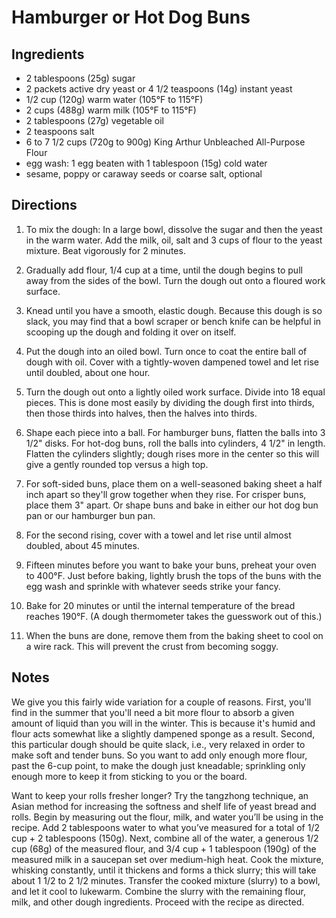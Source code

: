 # Hamburger or Hot Dog Buns

## Ingredients
* 2 tablespoons (25g) sugar
* 2 packets active dry yeast or 4 1/2 teaspoons (14g) instant yeast
* 1/2 cup (120g) warm water (105°F to 115°F)
* 2 cups (488g) warm milk (105°F to 115°F)
* 2 tablespoons (27g) vegetable oil
* 2 teaspoons salt
* 6 to 7 1/2 cups (720g to 900g) King Arthur Unbleached All-Purpose Flour 
* egg wash: 1 egg beaten with 1 tablespoon (15g) cold water
* sesame, poppy or caraway seeds or coarse salt, optional

## Directions
1. To mix the dough: In a large bowl, dissolve the sugar and then the yeast in the warm water. Add the milk, oil, salt and 3 cups of flour to the yeast mixture. Beat vigorously for 2 minutes.

2. Gradually add flour, 1/4 cup at a time, until the dough begins to pull away from the sides of the bowl. Turn the dough out onto a floured work surface.

3. Knead until you have a smooth, elastic dough. Because this dough is so slack, you may find that a bowl scraper or bench knife can be helpful in scooping up the dough and folding it over on itself.

4. Put the dough into an oiled bowl. Turn once to coat the entire ball of dough with oil. Cover with a tightly-woven dampened towel and let rise until doubled, about one hour.

5. Turn the dough out onto a lightly oiled work surface. Divide into 18 equal pieces. This is done most easily by dividing the dough first into thirds, then those thirds into halves, then the halves into thirds.

6. Shape each piece into a ball. For hamburger buns, flatten the balls into 3 1/2" disks. For hot-dog buns, roll the balls into cylinders, 4 1/2" in length. Flatten the cylinders slightly; dough rises more in the center so this will give a gently rounded top versus a high top.

7. For soft-sided buns, place them on a well-seasoned baking sheet a half inch apart so they'll grow together when they rise. For crisper buns, place them 3" apart. Or shape buns and bake in either our hot dog bun pan or our hamburger bun pan.

8. For the second rising, cover with a towel and let rise until almost doubled, about 45 minutes.

9. Fifteen minutes before you want to bake your buns, preheat your oven to 400°F. Just before baking, lightly brush the tops of the buns with the egg wash and sprinkle with whatever seeds strike your fancy.

10. Bake for 20 minutes or until the internal temperature of the bread reaches 190°F. (A dough thermometer takes the guesswork out of this.)

11. When the buns are done, remove them from the baking sheet to cool on a wire rack. This will prevent the crust from becoming soggy.

## Notes
We give you this fairly wide variation for a couple of reasons. First, you'll find in the summer that you'll need a bit more flour to absorb a given amount of liquid than you will in the winter. This is because it's humid and flour acts somewhat like a slightly dampened sponge as a result. Second, this particular dough should be quite slack, i.e., very relaxed in order to make soft and tender buns. So you want to add only enough more flour, past the 6-cup point, to make the dough just kneadable; sprinkling only enough more to keep it from sticking to you or the board. 

Want to keep your rolls fresher longer? Try the tangzhong technique, an Asian method for increasing the softness and shelf life of yeast bread and rolls. Begin by measuring out the flour, milk, and water you’ll be using in the recipe. Add 2 tablespoons water to what you’ve measured for a total of 1/2 cup + 2 tablespoons (150g). Next, combine all of the water, a generous 1/2 cup (68g) of the measured flour, and 3/4 cup + 1 tablespoon (190g) of the measured milk in a saucepan set over medium-high heat. Cook the mixture, whisking constantly, until it thickens and forms a thick slurry; this will take about 1 1/2 to 2 1/2 minutes. Transfer the cooked mixture (slurry) to a bowl, and let it cool to lukewarm. Combine the slurry with the remaining flour, milk, and other dough ingredients. Proceed with the recipe as directed. 